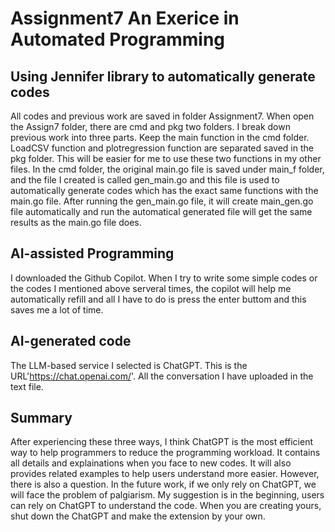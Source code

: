 # Assignment7 An Exerice in Automated Programming
## Using Jennifer library to automatically generate codes

All codes and previous work are saved in folder Assignment7. When open the Assign7 folder, there are cmd and pkg two folders. I break down previous work into three parts. Keep the main function in the cmd folder. LoadCSV function and plotregression function are separated saved in the pkg folder. This will be easier for me to use these two functions in my other files. In the cmd folder, the original main.go file is saved under main_f folder, and the file I created is called gen_main.go and this file is used to automatically generate codes which has the exact same functions with the main.go file. After running the gen_main.go file, it will create main_gen.go file automatically and run the automatical generated file will get the same results as the main.go file does. 

## AI-assisted Programming
I downloaded the Github Copilot. When I try to write some simple codes or the codes I mentioned above serveral times, the copilot will help me automatically refill and all I have to do is press the enter buttom and this saves me a lot of time. 

## AI-generated code
The LLM-based service I selected is ChatGPT. This is the URL'https://chat.openai.com/'. All the conversation I have uploaded in the text file. 

## Summary 
After experiencing these three ways, I think ChatGPT is the most efficient way to help programmers to reduce the programming workload. It contains all details and explainations when you face to new codes. It will also provides related examples to help users understand more easier. However, there is also a question. In the future work, if we only rely on ChatGPT, we will face the problem of palgiarism. My suggestion is in the beginning, users can rely on ChatGPT to understand the code. When you are creating yours, shut down the ChatGPT and make the extension by your own. 
